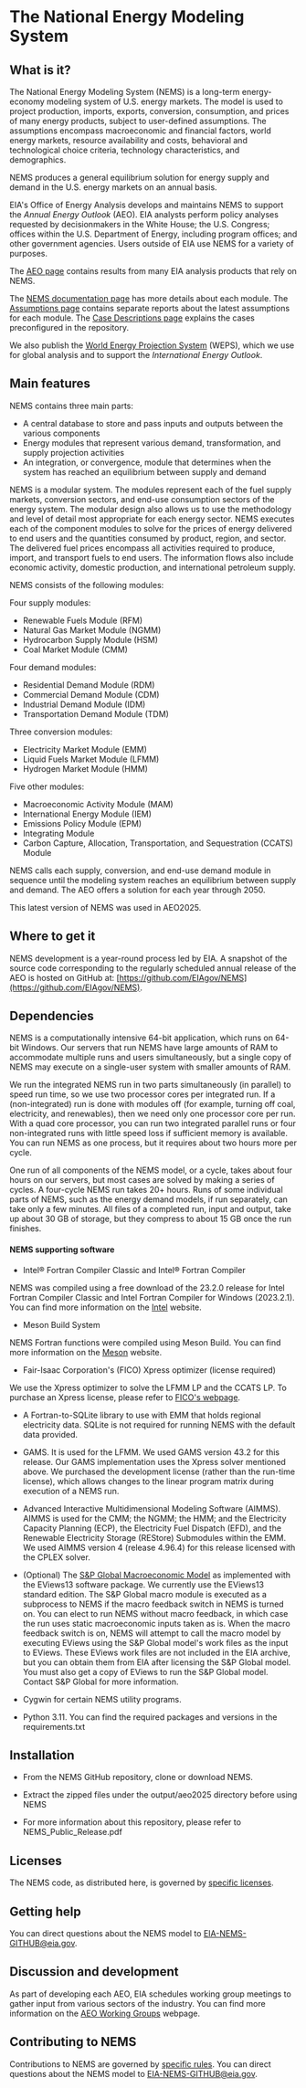 # ​The National Energy Modeling System

## What is it?

The National Energy Modeling System (NEMS) is a long-term energy-economy modeling system of U.S. energy markets. The model is used to project production, imports, exports, conversion, consumption, and prices of many energy products, subject to user-defined assumptions. The assumptions encompass macroeconomic and financial factors, world energy markets, resource availability and costs, behavioral and technological choice criteria, technology characteristics, and demographics.

NEMS produces a general equilibrium solution for energy supply and demand in the U.S. energy markets on an annual basis.

EIA's Office of Energy Analysis develops and maintains NEMS to support the _Annual Energy Outlook_ (AEO). EIA analysts perform policy analyses requested by decisionmakers in the White House; the U.S. Congress; offices within the U.S. Department of Energy, including program offices; and other government agencies. Users outside of EIA use NEMS for a variety of purposes.

The [AEO page](https://www.eia.gov/outlooks/aeo/) contains results from many EIA analysis products that rely on NEMS.

The [NEMS documentation page](https://www.eia.gov/outlooks/aeo/nems/documentation/) has more details about each module. The [Assumptions page](https://www.eia.gov/outlooks/aeo/assumptions/) contains separate reports about the latest assumptions for each module. The [Case Descriptions page](https://www.eia.gov/outlooks/aeo/assumptions/case_descriptions.php) explains the cases preconfigured in the repository.

We also publish the [World Energy Projection System](https://www.eia.gov/outlooks/ieo/ieoweps_sourcecode.php) (WEPS), which we use for global analysis and to support the _International Energy Outlook_.

## Main features

NEMS contains three main parts:

- A central database to store and pass inputs and outputs between the various components
- Energy modules that represent various demand, transformation, and supply projection activities
- An integration, or convergence, module that determines when the system has reached an equilibrium between supply and demand

NEMS is a modular system. The modules represent each of the fuel supply markets, conversion sectors, and end-use consumption sectors of the energy system. The modular design also allows us to use the methodology and level of detail most appropriate for each energy sector. NEMS executes each of the component modules to solve for the prices of energy delivered to end users and the quantities consumed by product, region, and sector. The delivered fuel prices encompass all activities required to produce, import, and transport fuels to end users. The information flows also include economic activity, domestic production, and international petroleum supply.

NEMS consists of the following modules:

Four supply modules:

- Renewable Fuels Module (RFM)
- Natural Gas Market Module (NGMM)
- Hydrocarbon Supply Module (HSM)
- Coal Market Module (CMM)

Four demand modules:

- Residential Demand Module (RDM)
- Commercial Demand Module (CDM)
- Industrial Demand Module (IDM)
- Transportation Demand Module (TDM)

Three conversion modules:

- Electricity Market Module (EMM)
- Liquid Fuels Market Module (LFMM)
- Hydrogen Market Module (HMM)

Five other modules:

- Macroeconomic Activity Module (MAM)
- International Energy Module (IEM)
- Emissions Policy Module (EPM)
- Integrating Module
- Carbon Capture, Allocation, Transportation, and Sequestration (CCATS) Module

NEMS calls each supply, conversion, and end-use demand module in sequence until the modeling system reaches an equilibrium between supply and demand. The AEO offers a solution for each year through 2050.

This latest version of NEMS was used in AEO2025.

## Where to get it

NEMS development is a year-round process led by EIA. A snapshot of the source code corresponding to the regularly scheduled annual release of the AEO is hosted on GitHub at: [https://github.com/EIAgov/NEMS](https://github.com/EIAgov/NEMS).

## Dependencies

NEMS is a computationally intensive 64-bit application, which runs on 64-bit Windows. Our servers that run NEMS have large amounts of RAM to accommodate multiple runs and users simultaneously, but a single copy of NEMS may execute on a single-user system with smaller amounts of RAM.

We run the integrated NEMS run in two parts simultaneously (in parallel) to speed run time, so we use two processor cores per integrated run. If a (non-integrated) run is done with modules off (for example, turning off coal, electricity, and renewables), then we need only one processor core per run. With a quad core processor, you can run two integrated parallel runs or four non-integrated runs with little speed loss if sufficient memory is available. You can run NEMS as one process, but it requires about two hours more per cycle.

One run of all components of the NEMS model, or a cycle, takes about four hours on our servers, but most cases are solved by making a series of cycles. A four-cycle NEMS run takes 20+ hours. Runs of some individual parts of NEMS, such as the energy demand models, if run separately, can take only a few minutes. All files of a completed run, input and output, take up about 30 GB of storage, but they compress to about 15 GB once the run finishes.

#### NEMS supporting software

- Intel® Fortran Compiler Classic and Intel® Fortran Compiler

NEMS was compiled using a free download of the 23.2.0 release for Intel Fortran Compiler Classic and Intel Fortran Compiler for Windows (2023.2.1). You can find more information on the [Intel](https://www.intel.com/content/www/us/en/developer/articles/tool/oneapi-standalone-components.html#fortran) website.

- Meson Build System

NEMS Fortran functions were compiled using Meson Build. You can find more information on the [Meson](https://mesonbuild.com/Quick-guide.html) website.

- Fair-Isaac Corporation's (FICO) Xpress optimizer (license required)

We use the Xpress optimizer to solve the LFMM LP and the CCATS LP. To purchase an Xpress license, please refer to [FICO's webpage](https://www.fico.com/en/fico-xpress-trial-and-licensing-options).

- A Fortran-to-SQLite library to use with EMM that holds regional electricity data. SQLite is not required for running NEMS with the default data provided.


- GAMS. It is used for the LFMM. We used GAMS version 43.2 for this release. Our GAMS implementation uses the Xpress solver mentioned above. We purchased the development license (rather than the run-time license), which allows changes to the linear program matrix during execution of a NEMS run.


- Advanced Interactive Multidimensional Modeling Software (AIMMS). AIMMS is used for the CMM; the NGMM; the HMM; and the Electricity Capacity Planning (ECP), the Electricity Fuel Dispatch (EFD), and the Renewable Electricity Storage (REStore) Submodules within the EMM. We used AIMMS version 4 (release 4.96.4) for this release licensed with the CPLEX solver.


- (Optional) The [S&P Global Macroeconomic Model](https://www.spglobal.com/en/) as implemented with the EViews13 software package. We currently use the EViews13 standard edition. The S&P Global macro module is executed as a subprocess to NEMS if the macro feedback switch in NEMS is turned on. You can elect to run NEMS without macro feedback, in which case the run uses static macroeconomic inputs taken as is. When the macro feedback switch is on, NEMS will attempt to call the macro model by executing EViews using the S&P Global model's work files as the input to EViews. These EViews work files are not included in the EIA archive, but you can obtain them from EIA after licensing the S&P Global model. You must also get a copy of EViews to run the S&P Global model. Contact S&P Global for more information.


- Cygwin for certain NEMS utility programs.


- Python 3.11. You can find the required packages and versions in the requirements.txt

## Installation

- From the NEMS GitHub repository, clone or download NEMS.


- Extract the zipped files under the output/aeo2025 directory before using NEMS


- For more information about this repository, please refer to NEMS_Public_Release.pdf

## Licenses 

The NEMS code, as distributed here, is governed by [specific licenses](https://github.com/eiagov).

## Getting help

You can direct questions about the NEMS model to <EIA-NEMS-GITHUB@eia.gov>.

## Discussion and development

As part of developing each AEO, EIA schedules working group meetings to gather input from various sectors of the industry. You can find more information on the [AEO Working Groups](https://www.eia.gov/outlooks/aeo/workinggroup/) webpage.

## Contributing to NEMS 

Contributions to NEMS are governed by [specific rules](https://github.com/eiagov).  You can direct questions about the NEMS model to <EIA-NEMS-GITHUB@eia.gov>.
